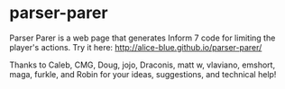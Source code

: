 # parser-parer
Parser Parer is a web page that generates Inform 7 code for limiting the
player's actions. Try it here: http://alice-blue.github.io/parser-parer/ 

Thanks to Caleb, CMG, Doug, jojo, Draconis, matt w, vlaviano, emshort, maga, furkle, and Robin for
your ideas, suggestions, and technical help!